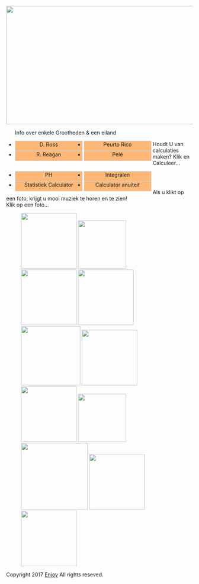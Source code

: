 <html lang="en">

<head>
<title> WEBSITE IN NOTEPAD</title>

<link rel="stylesheet" type="text/css" href="css/legend.css"/>
<style> type="text/css3">
body{
font-family: 'lucida-grande' , tahoma , verdana , arian , sans-serif;
background-color:green;
}

#container{
width:1180px;
margin:0 auto;
padding:1px;
background-color:lightgreen;
}

#navigation{
height:60px;
border:3px solid #e3e3e3;
margin-top:5px;
background-image:url(../image/08.jpg);
}

ul#navmenu{
list-style-type:none;
font-size:16px;
}
ul#navmenu li{
width=200px;
text-align:center;
float:left;
margin-right:4px;
}
ul#navmenu a {
text-decoration:none;
display:block;
width:180px;
height:25px;
background-color:#FFB775;
border:1px solid #ccc;
border-radius: 1px;
}
#banner{

}

#content-area{
float:left;
width:100px
margin:20px 0 20px 0;
padding:10px;
border:3px solid #e3e3e3;
color:white
}

.imgLeft{
float:left;
margin:0px 10px 10px 0;
padding:5px;
}

.imgRight{
float:right;
margin:0px 10px 10px 0;
padding:5px;
}

#sidebar{
float:left;
width:1155px;
margin:50px 10px 50px 10px;
border:3px solid #e3e3e3;
}

#footer{

clear:both;
width:auto;
height:20px;
padding:20px;
background-image:url(../image/08.jpg);
color:blue;
text-align:center;
}
</style>

</head>
<body>
<div id ="container">  
<div> <img src="http://images.clipartpanda.com/rose-clipart-b851802399bbdb47b3e0a191718d20f7.jpg" height="320px" width="1180px" >
</div> 
<div id="navigation">
<ul id="navmenu">
<p>Info over enkele Grootheden & een eiland </p>
<li> <a href="https://nl.wikipedia.org/wiki/Diana_Ross_(zangeres)"> D. Ross</a></li>
<li> <a href="http://www.seepuertorico.com/"> Peurto Rico </a></li>
<li> <a href="https://en.wikipedia.org/wiki/Ronald_Reagan_Presidential_Library"> R. Reagan </a></li>
<li> <a href="http://www.biography.com/people/pel%C3%A9-39221#synopsis"> Pelé </a></li>
</ul>
</div>

<div id="navigation">
<ul id="navmenu">
<p>Houdt U van calculaties maken? Klik en Calculeer... </p>
<li> <a href="http://www.sensorex.com/ph-calculator/"> PH</a></li>
<li><a href="http://www.wolframalpha.com/widget/widgetPopup.jsp?p=v&id=d56e8a800745244232d295d3eae74aae&title=Area%20under%20the%20Curve%20Calculator&theme=blue&i0=x^2-4&i1=-2&i2=2&podSelect=&includepodid=Input&includepodid=VisualRepresentationOfTheIntegral&showAssumptions=1&showWarnings=1">Integralen</a></li> 
<li> <a href="http://vassarstats.net/tabs.html"> Statistiek Calculator </a></li> 
<li> <a href="http://www.mycalculators.com/ca/loancalcm.html"> Calculator anuiteit </a></li>
</ul>
</div>
<br> <br>
<div id="banner"> </div>
<p>Als u klikt op een foto, krijgt u mooi muziek te horen en te zien!<br> Klik op een foto...  </p>
<div id="content_area">
<div id="sidebar">
<figure>
<a href="https://www.youtube.com/watch?v=JM_R1R28kLM">
<img src="http://previews.123rf.com/images/goodluz/goodluz1301/goodluz130100127/17161298-Cheerful-married-couple-standing-on-the-beach-Stock-Photo-wedding-bride-couple.jpg" width="150px"></a>

<a href="https://www.youtube.com/watch?v=YXnjy5YlDwk/">
<img src="http://www.fhotels.net/Admin/PHOTOS/Hotels/3153/3153_1_18.jpg" width="130px"></a>

<a href="https://www.youtube.com/watch?v=8kAU3B9Pi_U">
<img src="https://images.pexels.com/photos/201958/pexels-photo-201958.jpeg?w=940&h=650&auto=compress&cs=tinysrgb" width="150px"></a>

<a href="https://www.youtube.com/watch?v=1bGOgY1CmiU">
<img src="http://static.panoramio.com/photos/large/3904971.jpg" width="150px"></a>

<a href="https://www.youtube.com/watch?v=drN314UIqVA">
<img src="http://img.ezinemark.com/imagemanager2/files/30003693/2011/03/2011-03-28-10-20-04-10-colorful-flowers-carpet-in-the-keukenhof-park-jus.jpeg" width="160px"></a>


<a href="https://www.youtube.com/watch?v=RsKqMNDoR4o&list=RDRsKqMNDoR4o">
<img src="http://i.myegy.to/images/eb5a0492a4aa.original.jpeg" width="150px"></a><br>


<a href="https://www.youtube.com/watch?v=gQK9k42ongU"> 
<img src="http://logok.org/wp-content/uploads/2014/11/Sprite-logo-old.png" width="150px"></a>


<a href="https://www.youtube.com/watch?v=yTapoA5RQyo"> 
<img src="https://s-media-cache-ak0.pinimg.com/736x/9d/22/f2/9d22f2d0f44742b03134747cf338ca67.jpg" width="130px"></a>

<a href="https://www.youtube.com/watch?v=dHxtYi68qWs"> 
<img src="http://vignette4.wikia.nocookie.net/rio/images/6/65/Statue-of-Jesus-Christ-The-Redeemer-Rio-de-Janeiro-Brazil.jpg/revision/latest?cb=20150628130733" width="180px"></a>

<a href="https://www.youtube.com/watch?v=S4ZWD_0VRK8"> 
<img src="https://www.visitaruba.com/readBlob.do?id=4340" width="150px"></a>

<a href="https://www.youtube.com/watch?v=VJaRBKPX9pM"> 
<img src="http://4.bp.blogspot.com/-rygCzSqBtg8/U423cS-NkrI/AAAAAAAAGvw/-493uWUBc2c/s1600/2014-worldcup-football-fifa-football-worldcup-fifa-worldcup-football-worldcup-live-worldcup-2014-worldcup-live.jpg" width="150px"></a>


</div>
<div id="footer">
<p> Copyright 2017 <a href="http://www.smtutot.com/html5" target="_blank" >Enjoy</a> All rights reseved.
